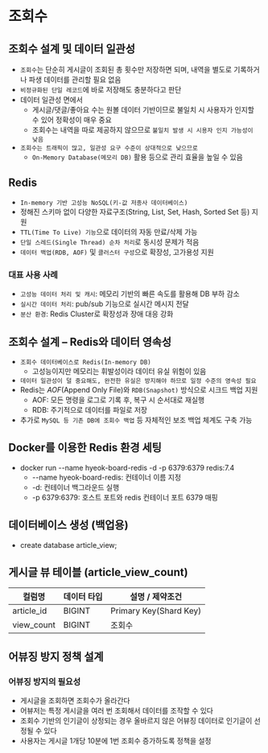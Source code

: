 # 조회수

## 조회수 설계 및 데이터 일관성
- `조회수`는 단순히 게시글이 조회된 총 횟수만 저장하면 되며, 내역을 별도로 기록하거나 파생 데이터를 관리할 필요 없음
- `비정규화된 단일 레코드`에 바로 저장해도 충분하다고 판단
- 데이터 일관성 면에서
  - 게시글/댓글/좋아요 수는 원볼 데이터 기반이므로 불일치 시 사용자가 인지할 수 있어 정확성이 매우 중요
  - 조회수는 내역을 따로 제공하지 않으므로 `불일치 발생 시 시용자 인지 가능성이 낮음`
- `조회수는 트래픽이 많고, 일관성 요구 수준이 상대적으로 낮으므로`
  - `On-Memory Database(메모리 DB)` 활용 등으로 관리 효율을 높일 수 있음

## Redis
- `In-memory 기반 고성능 NoSQL(키-값 저종사 데이터베이스)`
- 정해진 스키마 없이 다양한 자료구조(String, List, Set, Hash, Sorted Set 등) 지원
- `TTL(Time To Live) 기능`으로 데이터의 자동 만료/삭제 가능
- `단일 스레드(Single Thread) 순차 처리`로 동시성 문제가 적음
- `데이터 백업(RDB, AOF)` 및 `클러스터 구성`으로 확장성, 고가용성 지원
### 대표 사용 사례
- `고성능 데이터 처리 및 캐시`: 메모리 기반의 빠른 속도를 활용해 DB 부하 감소
- `실시간 데이터 처리`: pub/sub 기능으로 실시간 메시지 전달
- `분산 환경`: Redis Cluster로 확장성과 장애 대응 강화


## 조회수 설계 – Redis와 데이터 영속성
- `조회수 데이터베이스로 Redis(In-memory DB)`
  - 고성능이지만 메모리는 휘발성이라 데이터 유실 위험이 있음
- `데이터 일관성이 덜 중요해도, 완전한 유실은 방지해야 하므로 일정 수준의 영속성 필요`
- Redis는 _AOF_(Append Only File)와 `RDB(Snapshot)` 방식으로 시크드 백업 지원
  - AOF: 모든 명령을 로그로 기록 후, 복구 시 순서대로 재실행
  - RDB: 주기적으로 데이터를 파일로 저장
- 추가로 `MySQL 등 기존 DB에 조회수 백업` 등 자체적인 보조 백업 체계도 구축 가능

## Docker를 이용한 Redis 환경 세팅
- docker run --name hyeok-board-redis -d -p 6379:6379 redis:7.4
  - --name hyeok-board-redis: 컨테이너 이름 지정
  - -d: 컨테이너 백그라운드 실행
  - -p 6379:6379: 호스트 포트와 redis 컨테이너 포트 6379 매핑

## 데이터베이스 생성 (백업용)
- create database article_view;

## 게시글 뷰 테이블 (article_view_count)
| 컬럼명        | 데이터 타입        | 설명 / 제약조건         |
|------------|---------------|------------------------|
| article_id | BIGINT        | Primary Key(Shard Key) |
| view_count | BIGINT        | 조회수                    |


## 어뷰징 방지 정책 설계

### 어뷰징 방지의 필요성
- 게시글을 조회하면 조회수가 올라간다
- 어뷰저는 특정 게시글을 여러 번 조회해서 데이터를 조작할 수 있다
- 조회수 기반의 인기글이 상정되는 경우 올바르지 않은 어뷰징 데이터로 인기글이 선정될 수 있다
- 사용자는 게시글 1개당 10분에 1번 조회수 증가하도록 정책을 설정